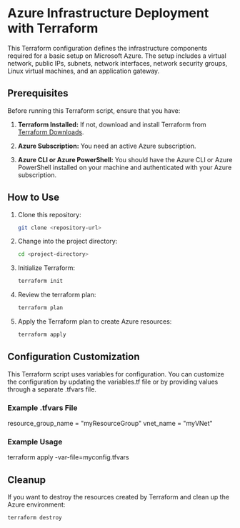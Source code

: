 # Azure Infrastructure Deployment with Terraform

This Terraform configuration defines the infrastructure components required for a basic setup on Microsoft Azure. The setup includes a virtual network, public IPs, subnets, network interfaces, network security groups, Linux virtual machines, and an application gateway.

## Prerequisites

Before running this Terraform script, ensure that you have:

1. **Terraform Installed:** If not, download and install Terraform from [Terraform Downloads](https://www.terraform.io/downloads.html).

2. **Azure Subscription:** You need an active Azure subscription.

3. **Azure CLI or Azure PowerShell:** You should have the Azure CLI or Azure PowerShell installed on your machine and authenticated with your Azure subscription.

## How to Use

1. Clone this repository:

   ```bash
   git clone <repository-url>
2. Change into the project directory:
   ```bash
   cd <project-directory>
3. Initialize Terraform:
   ```bash
   terraform init
4. Review the terraform plan:
   ```bash
   terraform plan
5. Apply the Terraform plan to create Azure resources:
   ```bash
   terraform apply
## Configuration Customization
This Terraform script uses variables for configuration. You can customize the configuration by updating the variables.tf file or by providing values through a separate .tfvars file.
### Example .tfvars File
resource_group_name = "myResourceGroup"
vnet_name           = "myVNet"
### Example Usage
terraform apply -var-file=myconfig.tfvars

## Cleanup
If you want to destroy the resources created by Terraform and clean up the Azure environment:

   ```bash
   terraform destroy


